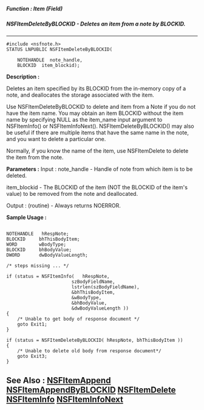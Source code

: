 ##### Function : Item (Field)
##### NSFItemDeleteByBLOCKID - Deletes an item from a note by BLOCKID.
---
```
#include <nsfnote.h>
STATUS LNPUBLIC NSFItemDeleteByBLOCKID(

	NOTEHANDLE  note_handle,
	BLOCKID  item_blockid);
```
**Description :**

Deletes an item specified by its BLOCKID from the in-memory copy of a note, and 
deallocates the storage associated with the item.

Use NSFItemDeleteByBLOCKID to delete and item from a Note if you do not have 
the item name. You may obtain an item BLOCKID without the item name by 
specifying NULL as the item_name input argument to NSFItemInfo() or 
NSFItemInfoNext().  NSFItemDeleteByBLOCKID() may also be useful if there are 
multiple items that have the same name in the note, and you want to delete a 
particular one.

Normally, if you know the name of the item, use NSFItemDelete to delete the 
item from the note.

**Parameters :**
Input :
note_handle  -  Handle of note from which item is to be deleted.

item_blockid  -  The BLOCKID of the item (NOT the BLOCKID of the item's value) to be removed from the note and deallocated.

Output :
(routine)  -  Always returns NOERROR.



**Sample Usage :**
```

NOTEHANDLE   hRespNote;
BLOCKID     bhThisBodyItem;
WORD        wBodyType;
BLOCKID     bhBodyValue;
DWORD       dwBodyValueLength;

/* steps missing ... */

if (status = NSFItemInfo(   hRespNote,
                        szBodyFieldName,
                        lstrlen(szBodyFieldName),
                        &bhThisBodyItem,
                        &wBodyType,
                        &bhBodyValue,
                        &dwBodyValueLength ))
{
    /* Unable to get body of response document */
    goto Exit1;
}

if (status = NSFItemDeleteByBLOCKID( hRespNote, bhThisBodyItem ))
{
    /* Unable to delete old body from response document*/
    goto Exit3;
}

```
**See Also :**
[NSFItemAppend](/domino-c-api-docs/reference/Func/NSFItemAppend)
[NSFItemAppendByBLOCKID](/domino-c-api-docs/reference/Func/NSFItemAppendByBLOCKID)
[NSFItemDelete](/domino-c-api-docs/reference/Func/NSFItemDelete)
[NSFItemInfo](/domino-c-api-docs/reference/Func/NSFItemInfo)
[NSFItemInfoNext](/domino-c-api-docs/reference/Func/NSFItemInfoNext)
---
